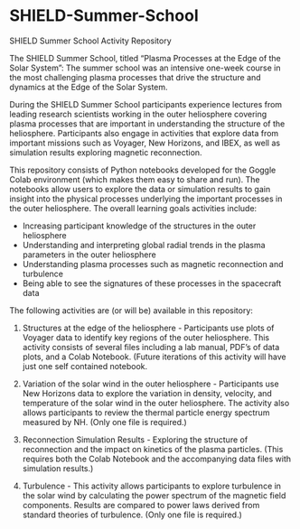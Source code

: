 # SHIELD-Summer-School
SHIELD Summer School Activity Repository 

The SHIELD Summer School, titled “Plasma Processes at the Edge of the Solar System”: The summer school was an intensive one-week course in the most challenging plasma processes that drive the structure and dynamics at the Edge of the Solar System.

During the SHIELD Summer School participants experience lectures from leading research scientists working in the outer heliosphere covering plasma processes that are important in understanding the structure of the heliosphere.  Participants also engage in activities that explore data from important missions such as  Voyager, New Horizons, and IBEX, as well as simulation results exploring magnetic reconnection. 

This repository consists of Python notebooks developed for the Goggle Colab environment (which makes them easy to share and run). The notebooks allow users to explore the data or simulation results to gain insight into the physical processes underlying the important processes in the outer heliosphere. 
The overall learning goals activities include:
  - Increasing participant knowledge of the structures in the outer heliosphere
  - Understanding and interpreting global radial trends in the plasma parameters in the outer heliosphere
  - Understanding plasma processes such as magnetic reconnection and turbulence 
  - Being able to see the signatures of these processes in the spacecraft data

The following activities are (or will be) available in this repository:
  1) Structures at the edge of the heliosphere - Participants use plots of Voyager data to identify key regions of the outer heliosphere. This activity consists of several files including a lab manual, PDF’s of data plots, and a Colab Notebook.  (Future iterations of this activity will have just one self contained notebook.  

  2) Variation of the solar wind in the outer heliosphere - Participants use New Horizons data to explore the variation in density, velocity, and temperature of the solar wind in the outer heliosphere. The activity also allows participants to review the thermal particle energy spectrum measured by NH. (Only one file is required.)

  3) Reconnection Simulation Results - Exploring the structure of reconnection and the impact on kinetics of the plasma particles. (This requires both the Colab Notebook and the accompanying data files with simulation results.) 

4) Turbulence - This activity allows participants to explore turbulence in the solar wind by calculating the power spectrum of the magnetic field components. Results are compared to power laws derived from standard theories of turbulence.  (Only one file is required.)
